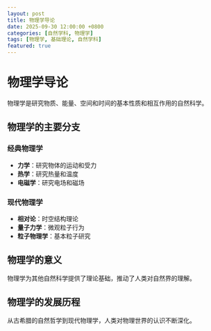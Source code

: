 ```yaml
---
layout: post
title: 物理学导论
date: 2025-09-30 12:00:00 +0800
categories: [自然学科, 物理学]
tags: [物理学, 基础理论, 自然学科]
featured: true
---
```


# 物理学导论

物理学是研究物质、能量、空间和时间的基本性质和相互作用的自然科学。

## 物理学的主要分支

### 经典物理学
- **力学**：研究物体的运动和受力
- **热学**：研究热量和温度
- **电磁学**：研究电场和磁场

### 现代物理学
- **相对论**：时空结构理论
- **量子力学**：微观粒子行为
- **粒子物理学**：基本粒子研究

## 物理学的意义

物理学为其他自然科学提供了理论基础，推动了人类对自然界的理解。

## 物理学的发展历程

从古希腊的自然哲学到现代物理学，人类对物理世界的认识不断深化。

